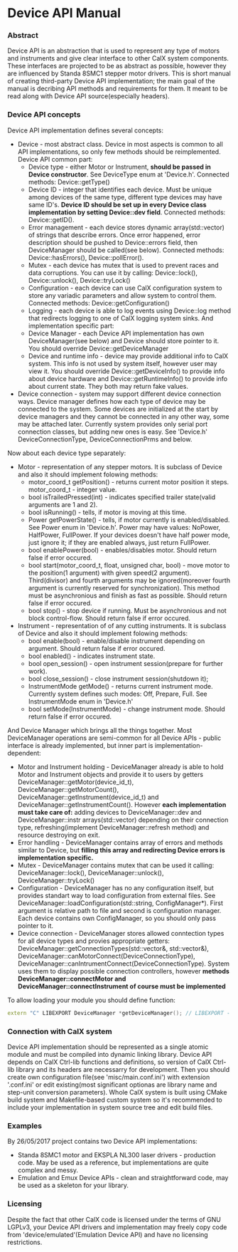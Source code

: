 Device API Manual
===========================
### Abstract
Device API is an abstraction that is used to represent any type of motors and instruments and give clear interface to other CalX system components. These interfaces are projected to be as abstract as possible, however they are influenced by Standa 8SMC1 stepper motor drivers. This is short manual of creating third-party Device API implementation; the main goal of the manual is decribing API methods and requirements for them. It meant to be read along with Device API source(especially headers).

### Device API concepts
Device API implementation defines several concepts:
* Device - most abstract class. Device in most aspects is common to all API implementations, so only few methods should be reimplemented. Device API common part:
	* Device type - either Motor or Instrument, **should be passed in Device constructor**. See DeviceType enum at 'Device.h'. Connected methods: Device::getType()
	* Device ID - integer that identifies each device. Must be unique among devices of the same type, different type devices may have same ID's. **Device ID should be set up in every Device class implementation by setting Device::dev field**. Connected methods: Device::getID().
	* Error management - each device stores dynamic array(std::vector) of strings that describe errors. Once error happened, error description should be pushed to Device::errors field, then DeviceManager should be called(see below). Connected methods: Device::hasErrors(), Device::pollError().
	* Mutex - each device has mutex that is used to prevent races and data corruptions. You can use it by calling: Device::lock(), Device::unlock(), Device::tryLock()
	* Configuration - each device can use CalX configuration system to store any variadic parameters and allow system to control them. Connected methods: Device::getConfiguration()
	* Logging - each device is able to log events using Device::log method that redirects logging to one of CalX logging system sinks.
And implementation specific part:
	* Device Manager - each Device API implementation has own DeviceManager(see below) and Device should store pointer to it. You should override Device::getDeviceManager
	* Device and runtime info - device may provide additional info to CalX system. This info is not used by system itself, however user may view it. You should override Device::getDeviceInfo() to provide info about device hardware and Device::getRuntimeInfo() to provide info about current state. They both may return fake values.
* Device connection - system may support different device connection ways. Device manager defines how each type of device may be connected to the system. Some devices are initialized at the start by device managers and they cannot be connected in any other way, some may be attached later. Currently system provides only serial port connection classes, but adding new ones is easy. See 'Device.h' DeviceConnectionType, DeviceConnectionPrms and below.


Now about each device type separately:
* Motor - representation of any stepper motors. It is subclass of Device and also it should implement folowing methods:
   * motor_coord_t getPosition() - returns current motor position it steps. motor_coord_t - integer value.
   * bool isTrailedPressed(int) - indicates specified trailer state(valid arguments are 1 and 2).
   * bool isRunning() - tells, if motor is moving at this time.
   * Power getPowerState() - tells, if motor currently is enabled/disabled. See Power enum in 'Device.h'. Power may have values: NoPower, HalfPower, FullPower. If your devices doesn't have half power mode, just ignore it; if they are enabled always, just return FullPower.
   * bool enablePower(bool) - enables/disables motor. Should return false if error occured.
   * bool start(motor_coord_t, float, unsigned char, bool) - move motor to the position(1 argument) with given speed(2 argument). Third(divisor) and fourth arguments may be ignored(moreover fourth argument is currently reserved for synchronization). This method must be asynchronious and finish as fast as possible. Should return false if error occured.
   * bool stop() - stop device if running. Must be asynchronious and not block control-flow. Should return false if error occured.
* Instrument - representation of of any cutting instruments. It is subclass of Device and also it should implement folowing methods:
	* bool enable(bool) - enable/disable instrument depending on argument. Should return false if error occured.
	* bool enabled() - indicates instrument state.
	* bool open_session() - open instrument session(prepare for further work).
	* bool close_session() - close instrument session(shutdown it);
	* InstrumentMode getMode() - returns current instrument mode. Currently system defines such modes: Off, Prepare, Full. See InstrumentMode enum in 'Device.h'
	* bool setMode(InstrumentMode) - change instrument mode.  Should return false if error occured.


And Device Manager which brings all the things together. Most DeviceManager operations are semi-common for all Device APIs - public interface is already implemented, but inner part is implementation-dependent:
* Motor and Instrument holding - DeviceManager already is able to hold Motor and Instrument objects and provide it to users by getters DeviceManager::getMotor(device_id_t), DeviceManager::getMotorCount(), DeviceManager::getInstrument(device_id_t) and DeviceManager::getInstrumentCount(). However **each implementation must take care of:** adding devices to DeviceManager::dev and DeviceManager::instr arrays(std::vector) depending on their connection type, refreshing(implement DeviceManager::refresh method) and resource destroying on exit.
* Error handling - DeviceManager contains array of errors and methods similar to Device, but **filling this array and redirecting Device errors is implementation specific.**
* Mutex - DeviceManager contains mutex that can be used it calling: DeviceManager::lock(), DeviceManager::unlock(), DeviceManager::tryLock()
* Configuration - DeviceManager has no any configuration itself, but provides standart way to load configuration from external files. See DeviceManager::loadConfiguration(std::string, ConfigManager*). First argument is relative path to file and second is configuration manager. Each device contains own ConfigManager, so you should only pass pointer to it.
* Device connection - DeviceManager stores allowed conntection types for all device types and provies appropriate getters: DeviceManager::getConnectionTypes(std::vector<DeviceConnectionType>&, std::vector<DeviceConnectionType>&), DeviceManager::canMotorConnect(DeviceConnectionType), DeviceManager::canIntrumentConnect(DeviceConnectionType). System uses them to display possible connection controllers, however **methods DeviceManager::connectMotor and DeviceManager::connectInstrument of course must be implemented**

To allow loading your module you should define function:
```C++
extern "C" LIBEXPORT DeviceManager *getDeviceManager(); // LIBEXPORT - Ctrl-lib defined macro. You may replace it with __declspec(dllexport) on Windows
```

### Connection with CalX system
Device API implementation should be represented as a single atomic module and must be compiled into dynamic linking library. Device API depends on CalX Ctrl-lib functions and definitions, so version of CalX Ctrl-lib library and its headers are necessarry for development. Then you should create own configuration file(see 'misc/main.conf.ini') with extension '.conf.ini' or edit existing(most significant optionas are library name and step-unit conversion parameters). Whole CalX system is built using CMake build system and Makefile-based custom system so it's recommended to include your implementation in system source tree and edit build files.

### Examples
By 26/05/2017 project contains two Device API implementations:
* Standa 8SMC1 motor and EKSPLA NL300 laser drivers - production code. May be used as a reference, but implementations are quite complex and messy.
* Emulation and Emux Device APIs - clean and straightforward code, may be used as a skeleton for your library.

### Licensing
Despite the fact that other CalX code is licensed under the terms of GNU LGPLv3, your Device API drivers and implementation may freely copy code from 'device/emulated'(Emulation Device API) and have no licensing restrictions.

